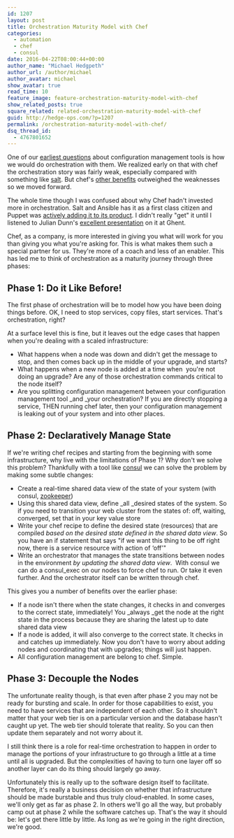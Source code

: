 ```yaml
---
id: 1207
layout: post
title: Orchestration Maturity Model with Chef
categories:
  - automation
  - chef
  - consul
date: 2016-04-22T08:00:44+00:00
author_name: "Michael Hedgpeth"
author_url: /author/michael
author_avatar: michael
show_avatar: true
read_time: 10
feature_image: feature-orchestration-maturity-model-with-chef 
show_related_posts: true 
square_related: related-orchestration-maturity-model-with-chef
guid: http://hedge-ops.com/?p=1207
permalink: /orchestration-maturity-model-with-chef/
dsq_thread_id:
  - 4767801652
---
```

One of our [earliest questions](http://hedge-ops.com/proof-of-concept/) about configuration management tools is how we would do orchestration with them. We realized early on that with chef the orchestration story was fairly weak, especially compared with something like [salt](http://saltstack.com/). But chef's [other benefits](http://hedge-ops.com/technology-partnership/) outweighed the weaknesses so we moved forward.

The whole time though I was confused about why Chef hadn't invested more in orchestration. Salt and Ansible has it as a first class citizen and Puppet was [actively adding it to its product](https://docs.puppet.com/pe/latest/app_orchestration_overview.html). I didn't really "get" it until I listened to Julian Dunn's [excellent presentation](https://www.youtube.com/watch?v=kfF9IATUask) on it at Ghent.

Chef, as a company, is more interested in giving you what will work for you than giving you what you're asking for. This is what makes them such a special partner for us. They're more of a coach and less of an enabler. This has led me to think of orchestration as a maturity journey through three phases:<!--more-->

## **Phase 1: Do it Like Before!**

The first phase of orchestration will be to model how you have been doing things before. OK, I need to stop services, copy files, start services. That's orchestration, right?

At a surface level this is fine, but it leaves out the edge cases that happen when you're dealing with a scaled infrastructure:

  * What happens when a node was down and didn't get the message to stop, and then comes back up in the middle of your upgrade, and starts?
  * What happens when a new node is added at a time when  you're not doing an upgrade? Are any of those orchestration commands critical to the node itself?
  * Are you splitting configuration management between your configuration management tool _and _your orchestration? If you are directly stopping a service, THEN running chef later, then your configuration management is leaking out of your system and into other places.

## **Phase 2: Declaratively Manage State**

If we're writing chef recipes and starting from the beginning with some infrastructure, why live with the limitations of Phase 1? Why don't we solve this problem? Thankfully with a tool like [consul](https://www.consul.io/) we can solve the problem by making some subtle changes:

  * Create a real-time shared data view of the state of your system (with consul, [zookeeper](https://zookeeper.apache.org/))
  * Using this shared data view, define _all _desired states of the system. So if you need to transition your web cluster from the states of: off, waiting, converged, set that in your key value store
  * Write your chef recipe to define the desired state (resources) that are compiled _based on the desired state defined in the shared data view_. So you have an if statement that says "if we want this thing to be off right now, there is a service resource with action of &#8216;off'"
  * Write an orchestrator that manages the state transitions between nodes in the environment _by updating the shared data view_.  With consul we can do a consul_exec on our nodes to force chef to run. Or take it even further. And the orchestrator itself can be written through chef.

This gives you a number of benefits over the earlier phase:

  * If a node isn't there when the state changes, it checks in and converges to the correct state, immediately! You _always _get the node at the right state in the process because they are sharing the latest up to date shared data view
  * If a node is added, it will also converge to the correct state. It checks in and catches up immediately. Now you don't have to worry about adding nodes and coordinating that with upgrades; things will just happen.
  * All configuration management are belong to chef. Simple.

## **Phase 3: Decouple the Nodes**

The unfortunate reality though, is that even after phase 2 you may not be ready for bursting and scale. In order for those capabilities to exist, you need to have services that are independent of each other. So it shouldn't matter that your web tier is on a particular version and the database hasn't caught up yet. The web tier should tolerate that reality. So you can then update them separately and not worry about it.

I still think there is a role for real-time orchestration to happen in order to manage the portions of your infrastructure to go through a little at a time until all is upgraded. But the complexities of having to turn one layer off so another layer can do its thing should largely go away.

Unfortunately this is really up to the software design itself to facilitate. Therefore, it's really a business decision on whether that infrastructure should be made burstable and thus truly cloud-enabled. In some cases, we'll only get as far as phase 2. In others we'll go all the way, but probably camp out at phase 2 while the software catches up. That's the way it should be: let's get there little by little. As long as we're going in the right direction, we're good.